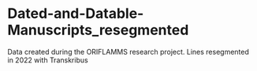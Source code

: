 # Dated-and-Datable-Manuscripts_resegmented
 Data created during the ORIFLAMMS research project. Lines resegmented in 2022 with Transkribus
